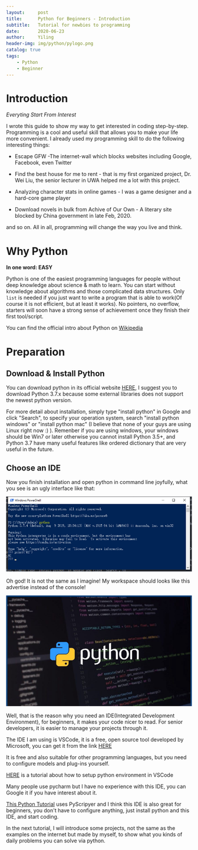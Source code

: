 ```yaml
---
layout:     post
title:      Python for Beginners - Introduction
subtitle:   Tutorial for newbies to programming
date:       2020-06-23
author:     Yiling
header-img: img/python/pylogo.png
catalog: true
tags:
    - Python
    - Beginner
---
```


# Introduction

*Everyting Start From Interest*

I wrote this guide to show my way to get interested in coding step-by-step. Programming is a cool and useful skill that allows you to make your life more convenient. I already used my programming skill to do the following interesting things:

- Escape GFW -The internet-wall which blocks websites including Google, Facebook, even Twitter

- Find the best house for me to rent - that is my first organized project, Dr. Wei Liu, the senior lecturer in UWA helped me a lot with this project.

- Analyzing character stats in online games - I was a game designer and a hard-core game player

- Download novels in bulk from Achive of Our Own - A literary site blocked by China government in late Feb, 2020.

and so on. All in all, programming will change the way you live and think.

# Why Python

**In one word: EASY**

Python is one of the easiest programming languages for people without deep knowledge about science & math to learn. You can start without knowledge about algorithms and those complicated data structures. Only ```list``` is needed if you just want to write a program that is able to work(Of course it is not efficient, but at least it works). No pointers, no overflow, starters will soon have a strong sense of achievement once they finish their first tool/script.

You can find the official intro about Python on [Wikipedia](https://en.wikipedia.org/wiki/Python_(programming_language))

# Preparation

## Download & Install Python

You can download python in its official website [HERE](https://www.python.org/downloads/), I suggest you to download Python 3.7.x because some external libraries does not support the newest python version.

For more detail about installation, simply type "install python" in Google and click "Search", to specify your operation system, search "install python windows" or "install python mac" (I believe that none of your guys are using Linux right now :) ). Remenber if you are using windows, your windows should be Win7 or later otherwise you cannot install Python 3.5+, and Python 3.7 have many useful features like ordered dictionary that are very useful in the future.

## Choose an IDE

Now you finish installation and open python in command line joyfully, what you see is an ugly interface like that: 

![Python Console](\img\python\pywinconsole.png)

Oh god! It is not the same as I imagine! My workspace should looks like this advertise instead of the console!

![Python Advertise](\img\python\py_code.jpeg)

Well, that is the reason why you need an IDE(Integrated Development Environment), for beginners, it makes your code nicer to read. For senior developers, it is easier to manage your projects through it.

The IDE I am using is VSCode, it is a free, open source tool developed by Microsoft, you can get it from the link [HERE](https://code.visualstudio.com/)

It is free and also suitable for other programming languages, but you need to configure models and plug-ins yourself.

[HERE](https://dzone.com/articles/vs-code-setup-for-python-development-and-testing) is a tutorial about how to setup python environment in VSCode

Many people use pycharm but I have no experience with this IDE, you can Google it if you have interest about it.

[This Python Tutorial](https://www.youtube.com/playlist?list=PLJR1V_NHIKrCkswPMULzQFHpYa57ZFGbs) uses PyScripyer and I think this IDE is also great for beginners, you don't have to configure anything, just install python and this IDE, and start coding.

In the next tutorial, I will introduce some projects, not the same as the examples on the internet but made by myself, to show what you kinds of daily problems you can solve via python.
